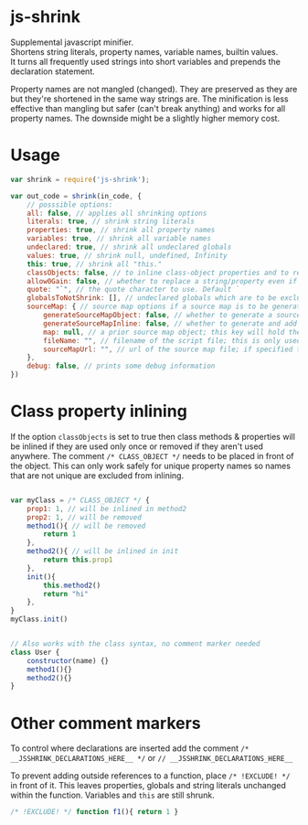 # js-shrink
Supplemental javascript minifier.   
Shortens string literals, property names, variable names, builtin values.  
It turns all frequently used strings into short variables and prepends the declaration statement.  

Property names are not mangled (changed). They are preserved as they are but they're shortened in the same way strings are. The minification is less effective than mangling but safer (can't break anything) and works for all property names. The downside might be a slightly higher memory cost.

# Usage
```javascript
var shrink = require('js-shrink');

var out_code = shrink(in_code, {
	// posssible options:
	all: false, // applies all shrinking options
	literals: true, // shrink string literals
	properties: true, // shrink all property names
	variables: true, // shrink all variable names
	undeclared: true, // shrink all undeclared globals
	values: true, // shrink null, undefined, Infinity
	this: true, // shrink all "this."
	classObjects: false, // to inline class-object properties and to remove unused properties (see below)
	allow0Gain: false, // whether to replace a string/property even if the character difference is 0
	quote: "`", // the quote character to use. Default `
	globalsToNotShrink: [], // undeclared globals which are to be excluded
	sourceMap: { // source map options if a source map is to be generated
		generateSourceMapObject: false, // whether to generate a source map object; it is written to the "options.sourceMap.map" property
		generateSourceMapInline: false, // whether to generate and add an inline source map comment to the output
		map: null, // a prior source map object; this key will hold the new source map object if generateSourceMapObject is truthy
		fileName: "", // filename of the script file; this is only used to set the "file" property of the source map object
		sourceMapUrl: "", // url of the source map file; if specified then a '//# sourceMappingURL=' comment is appended to the output
	},
	debug: false, // prints some debug information
})
```
   

# Class property inlining
If the option `classObjects` is set to true then class methods & properties will be inlined if they are used only once or removed if they aren't used anywhere. The comment `/* CLASS_OBJECT */` needs to be placed in front of the object. This can only work safely for unique property names so names that are not unique are excluded from inlining.
```javascript

var myClass = /* CLASS_OBJECT */ {
	prop1: 1, // will be inlined in method2
	prop2: 1, // will be removed
	method1(){ // will be removed
		return 1
	},
	method2(){ // will be inlined in init
		return this.prop1
	},
	init(){
		this.method2()
		return "hi"
	},
}
myClass.init()


// Also works with the class syntax, no comment marker needed
class User {
	constructor(name) {}
	method1(){}
	method2(){}
}
```
# Other comment markers
To control where declarations are inserted add the comment `/* __JSSHRINK_DECLARATIONS_HERE__ */` or `// __JSSHRINK_DECLARATIONS_HERE__`

To prevent adding outside references to a function, place `/* !EXCLUDE! */` in front of it. This leaves properties, globals and string literals unchanged within the function. Variables and `this` are still shrunk.
```javascript
/* !EXCLUDE! */ function f1(){ return 1 }
```
